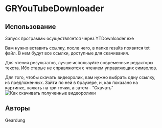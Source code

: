 # GRYouTubeDownloader
## Использование
Запуск программы осуществляется через YTDownloader.exe

Вам нужно вставить ссылку, после чего, в папке results появится txt файл. В нем будут все ссылки, доступные для скачивания.

Для чтения результатов, лучше используйте современные редакторы текста. Ибо старые не справляются с чтением управляющих символов.

Для того, чтобы скачать видеоролик, вам нужно выбрать одну ссылку, из предложенных. Зайти по ней в браузере, и, как показано на картинке, нажать на три точки, а затем - "Скачать"
![Как скачивать полученные видеоролики](https://sun9-63.userapi.com/Jzat7N9ANeqQAsV76kLDUE_i3kVJAE2j5S2Zng/prrvhuPyF78.jpg)
## Авторы
Geardung
